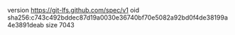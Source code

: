version https://git-lfs.github.com/spec/v1
oid sha256:c743c492bddec87d19a0030e36740bf70e5082a92bd0f4de38199a4e3891deab
size 7043
